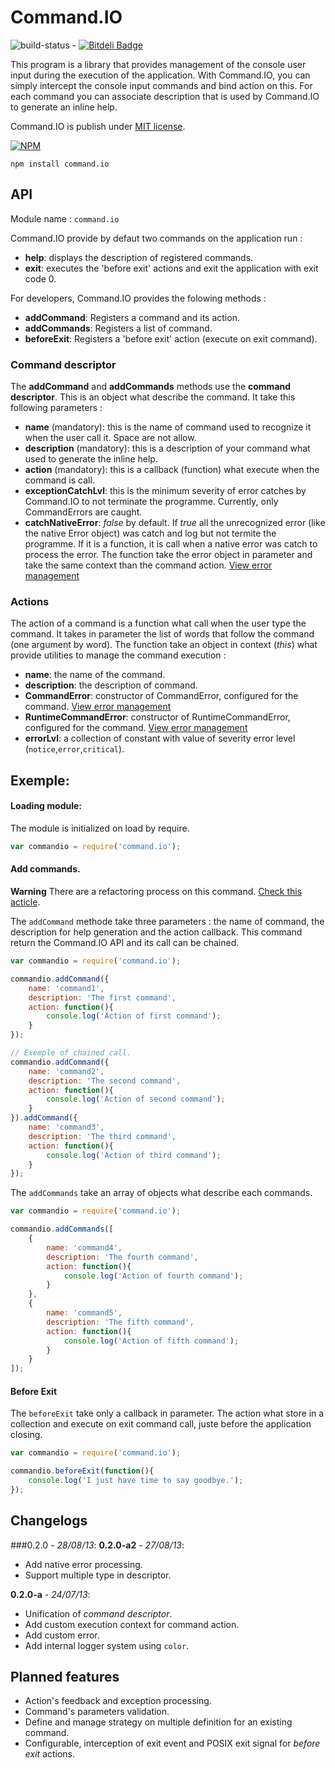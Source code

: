 Command.IO
==========

![build-status](http://status.ci.techniv.fr/Command.IO) - [![Bitdeli Badge](https://d2weczhvl823v0.cloudfront.net/Techniv/node-command-io/trend.png)](https://bitdeli.com/free "Bitdeli Badge")

This program is a library that provides management of the console user input during the execution of the application.
With Command.IO, you can simply intercept the console input commands and bind action on this. For each command you
can associate description that is used by Command.IO to generate an inline help.

Command.IO is publish under [MIT license](https://raw.github.com/Techniv/node-command-io/master/LICENSE).

[![NPM](https://npmjs.org/favicon.ico)](https://npmjs.org/package/command.io)
```
npm install command.io
```

## API

Module name : ```command.io```

Command.IO provide by defaut two commands on the application run :

- **help**: displays the description of registered commands.
- **exit**: executes the 'before exit' actions and exit the application with exit code 0.

For developers, Command.IO provides the folowing methods :

* **addCommand**: Registers a command and its action.
* **addCommands**: Registers a list of command.
* **beforeExit**: Registers a 'before exit' action (execute on exit command).

### Command descriptor

The **addCommand** and **addCommands** methods use the **command descriptor**. This is an object what describe the
command. It take this following parameters :
* **name** (mandatory): this is the name of command used to recognize it when the user call it. Space are not allow.
* **description** (mandatory): this is a description of your command what used to generate the inline help.
* **action** (mandatory): this is a callback (function) what execute when the command is call.
* **exceptionCatchLvl**: this is the minimum severity of error catches by Command.IO to not terminate the programme.
Currently, only CommandErrors are caught.
* **catchNativeError**: *false* by default. If *true* all the unrecognized error (like the native Error object) was
catch and log but not termite the programme. If it is a function, it is call when a native error was catch to process
the error. The function take the error object in parameter and take the same context than the command action.
[View error management](https://github.com/Techniv/node-command-io/wiki/Error-management-in-command's-action)

### Actions

The action of a command is a function what call when the user type the command. It takes in parameter the list of words
that follow the command (one argument by word).
The function take an object in context (*this*) what provide utilities to manage the command execution :
* **name**: the name of the command.
* **description**: the description of command.
* **CommandError**: constructor of CommandError, configured for the command.
  [View error management](https://github.com/Techniv/node-command-io/wiki/Error-management-in-command's-action)
* **RuntimeCommandError**: constructor of RuntimeCommandError, configured for the command.
  [View error management](https://github.com/Techniv/node-command-io/wiki/Error-management-in-command's-action)
* **errorLvl**: a collection of constant with value of severity error level (`notice`,`error`,`critical`).

## Exemple:

#### Loading module:
The module is initialized on load by require.
```javascript
var commandio = require('command.io');
```

#### Add commands.
**Warning**
There are a refactoring process on this command. [Check this acticle](https://github.com/Techniv/node-command-io/wiki/Command-descriptor-refactoring).

The `addCommand` methode take three parameters : the name of command, the description for help
generation and the action callback. This command return the Command.IO API and its call can be chained.
```javascript
var commandio = require('command.io');

commandio.addCommand({
	name: 'command1',
	description: 'The first command',
	action: function(){
		console.log('Action of first command');
	}
});

// Exemple of chained call.
commandio.addCommand({
	name: 'command2',
	description: 'The second command',
	action: function(){
		console.log('Action of second command');
	}
}).addCommand({
	name: 'command3',
	description: 'The third command',
	action: function(){
		console.log('Action of third command');
	}
});
```

The `addCommands` take an array of objects what describe each commands.
```javascript
var commandio = require('command.io');

commandio.addCommands([
	{
		name: 'command4',
		description: 'The fourth command',
		action: function(){
			console.log('Action of fourth command');
		}
	},
	{
		name: 'command5',
		description: 'The fifth command',
		action: function(){
			console.log('Action of fifth command');
		}
	}
]);
```

#### Before Exit
The `beforeExit` take only a callback in parameter. The action what store in a collection and execute on exit command call, juste before the application closing.
```javascript
var commandio = require('command.io');

commandio.beforeExit(function(){
	console.log('I just have time to say goodbye.');
});
```

## Changelogs
###0.2.0 - *28/08/13*:
**0.2.0-a2** - *27/08/13*:
* Add native error processing.
* Support multiple type in descriptor.

**0.2.0-a** - *24/07/13*:
* Unification of *command descriptor*.
* Add custom execution context for command action.
* Add custom error.
* Add internal logger system using `color`.


## Planned features

* Action's feedback and exception processing.
* Command's parameters validation.
* Define and manage strategy on multiple definition for an existing command.
* Configurable, interception of exit event and POSIX exit signal for *before exit* actions.
